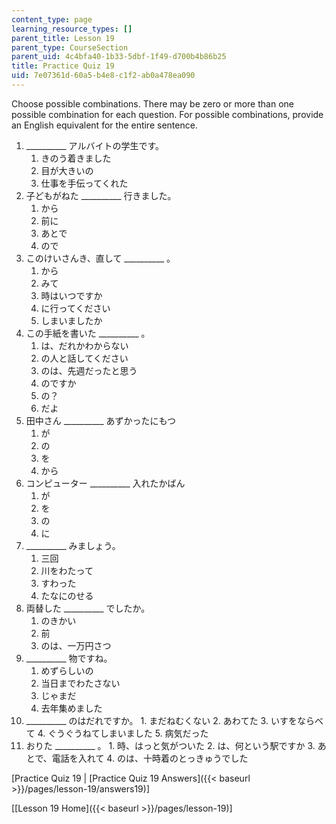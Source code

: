 ```yaml
---
content_type: page
learning_resource_types: []
parent_title: Lesson 19
parent_type: CourseSection
parent_uid: 4c4bfa40-1b33-5dbf-1f49-d700b4b86b25
title: Practice Quiz 19
uid: 7e07361d-60a5-b4e8-c1f2-ab0a478ea090
---
```


Choose possible combinations. There may be zero or more than one possible combination for each question. For possible combinations, provide an English equivalent for the entire sentence.

1.  \_\_\_\_\_\_\_\_\_\_ アルバイトの学生です。
    1.  きのう着きました
    2.  目が大きいの
    3.  仕事を手伝ってくれた
2.  子どもがねた \_\_\_\_\_\_\_\_\_\_ 行きました。
    1.  から
    2.  前に
    3.  あとで
    4.  ので
3.  このけいさんき、直して \_\_\_\_\_\_\_\_\_\_ 。
    1.  から
    2.  みて
    3.  時はいつですか
    4.  に行ってください
    5.  しまいましたか
4.  この手紙を書いた \_\_\_\_\_\_\_\_\_\_ 。
    1.  は、だれかわからない
    2.  の人と話してください
    3.  のは、先週だったと思う
    4.  のですか
    5.  の？
    6.  だよ
5.  田中さん \_\_\_\_\_\_\_\_\_\_ あずかったにもつ
    1.  が
    2.  の
    3.  を
    4.  から
6.  コンピューター \_\_\_\_\_\_\_\_\_\_ 入れたかばん
    1.  が
    2.  を
    3.  の
    4.  に
7.  \_\_\_\_\_\_\_\_\_\_ みましょう。
    1.  三回
    2.  川をわたって
    3.  すわった
    4.  たなにのせる
8.  両替した \_\_\_\_\_\_\_\_\_\_ でしたか。
    1.  のきかい
    2.  前
    3.  のは、一万円さつ
9.  \_\_\_\_\_\_\_\_\_\_ 物ですね。
    1.  めずらしいの
    2.  当日までわたさない
    3.  じゃまだ
    4.  去年集めました
10.  \_\_\_\_\_\_\_\_\_\_ のはだれですか。
    1.  まだねむくない
    2.  あわてた
    3.  いすをならべて
    4.  ぐうぐうねてしまいました
    5.  病気だった
11.  おりた \_\_\_\_\_\_\_\_\_\_ 。
    1.  時、はっと気がついた
    2.  は、何という駅ですか
    3.  あとで、電話を入れて
    4.  のは、十時着のとっきゅうでした

\[Practice Quiz 19 | [Practice Quiz 19 Answers]({{< baseurl >}}/pages/lesson-19/answers19)\]

\[[Lesson 19 Home]({{< baseurl >}}/pages/lesson-19)\]